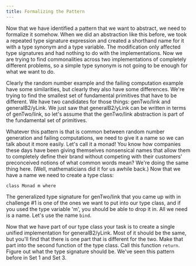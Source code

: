 ```yaml
---
title: Formalizing the Pattern
---
```


Now that we have identified a pattern that we want to abstract, we need to
formalize it somehow.  When we did an abstraction like this before, we took a
repeated type signature expression and created a shorthand name for it with a
type synonym and a type variable.  The modification only affected type
signatures and had nothing to do with the implementations.  Now we are trying
to find commonalities across two implementations of completely different
problems, so a simple type synonym is not going to be enough for what we want to
do.

Clearly the random number example and the failing computation example have
some similarities, but clearly they also have some differences.  We're trying
to find the smallest set of fundamental primitives that have to be different.
We have two candidates for those things: genTwo/link and generalB2/yLink.  We
just saw that generalB2/yLink can be written in terms of genTwo/link, so let's
assume that the genTwo/link abstraction is part of the fundamental set of
primitives.

Whatever this pattern is that is common between random number generation and
failing computations, we need to give it a name so we can talk about it more
easily. Let's call it a monad! You know how companies these days have been
giving themselves nonsensical names that allow them to completely define their
brand without competing with their customers' preconceived notions of what
common words mean? We're doing the same thing here. (Well, mathematicians did it
for us awhile back.) Now that we have a name we need to create a type class:

    class Monad m where

The generalized type signature for genTwo/link that you came up with in
challenge #1 is one of the ones we want to put into our type class, and if
you used the type variable 'm', you should be able to drop it in.  All we need
is a name.  Let's use the name `bind`.

Now that we have part of our type class your task is to create a single unified
implementation for generalB2/yLink. Most of it should be the same, but you'll
find that there is one part that is different for the two. Make that part into
the second function of the type class. Call this function `return`. Figure out
what the type signature should be. We've seen this pattern before in Set 1 and
Set 3.
